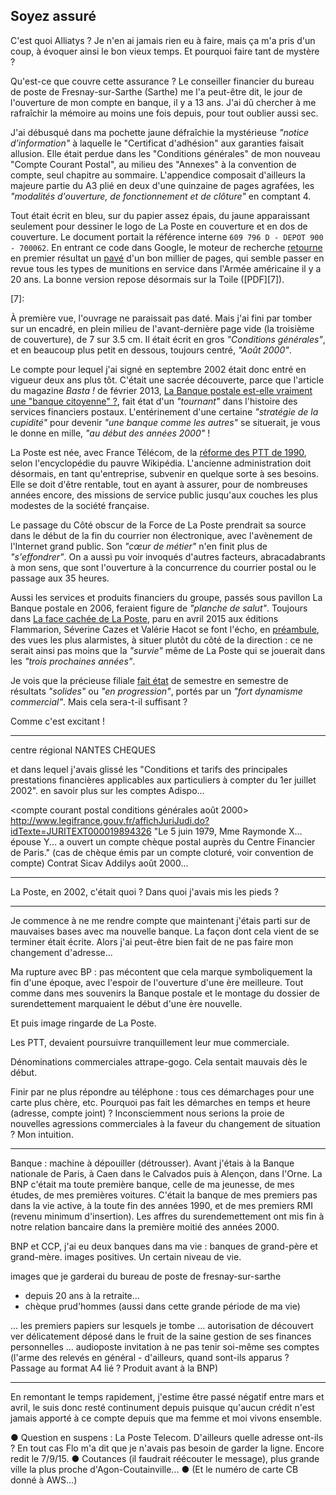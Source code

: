 ## Soyez assuré

C'est quoi Alliatys ? Je n'en ai jamais rien eu à faire, mais ça m'a pris d'un coup, à évoquer ainsi le bon vieux temps. Et pourquoi faire tant de mystère ?

Qu'est-ce que couvre cette assurance ? Le conseiller financier du bureau de poste de Fresnay-sur-Sarthe (Sarthe) me l'a peut-être dit, le jour de l'ouverture de mon compte en banque, il y a 13 ans. J'ai dû chercher à me rafraîchir la mémoire au moins une fois depuis, pour tout oublier aussi sec.

J'ai débusqué dans ma pochette jaune défraîchie la mystérieuse *"notice d'information"* à laquelle le "Certificat d'adhésion" aux garanties faisait allusion. Elle était perdue dans les "Conditions générales" de mon nouveau "Compte Courant Postal", au milieu des "Annexes" à la convention de compte, seul chapitre au sommaire. L'appendice composait d'ailleurs la majeure partie du A3 plié en deux d'une quinzaine de pages agrafées, les *"modalités d'ouverture, de fonctionnement et de clôture"* en comptant 4.

Tout était écrit en bleu, sur du papier assez épais, du jaune apparaissant seulement pour dessiner le logo de La Poste en couverture et en dos de couverture. Le document portait la référence interne `609 796 D - DEPOT 900 - 700062`. En entrant ce code dans Google, le moteur de recherche [retourne][1] en premier résultat un [pavé][2] d'un bon millier de pages, qui semble passer en revue tous les types de munitions en service dans l'Armée américaine il y a 20 ans. La bonne version repose désormais sur la Toile ([PDF][7]).

[1]: https://www.google.fr/search?q=609+796+D+-+DEPOT+900+-+700062
[2]: http://docslide.us/documents/tm-43-0001-28-army-ammunition.html
[7]: 

À première vue, l'ouvrage ne paraissait pas daté. Mais j'ai fini par tomber sur un encadré, en plein milieu de l'avant-dernière page vide (la troisième de couverture), de 7 sur 3.5 cm. Il était écrit en gros *"Conditions générales"*, et en beaucoup plus petit en dessous, toujours centré, *"Août 2000"*.

Le compte pour lequel j'ai signé en septembre 2002 était donc entré en vigueur deux ans plus tôt. C'était une sacrée découverte, parce que l'article du magazine *Basta !* de février 2013, [La Banque postale est-elle vraiment une "banque citoyenne" ?][3], fait état d'un *"tournant"* dans l'histoire des services financiers postaux. L'entérinement d'une certaine *"stratégie de la cupidité"* pour devenir *"une banque comme les autres"*  se situerait, je vous le donne en mille, *"au début des années 2000"* !

[3]: http://www.bastamag.net/La-Banque-postale-est-elle

La Poste est née, avec France Télécom, de la [réforme des PTT de 1990][4], selon l'encyclopédie du pauvre Wikipédia. L'ancienne administration doit désormais, en tant qu'entreprise, subvenir en quelque sorte à ses besoins. Elle se doit d'être rentable, tout en ayant à assurer, pour de nombreuses années encore, des missions de service public jusqu'aux couches les plus modestes de la société française.

Le passage du Côté obscur de la Force de La Poste prendrait sa source dans le début de la fin du courrier non électronique, avec l'avènement de l'Internet grand public. Son *"cœur de métier"* n'en finit plus de *"s'effondrer"*. On a aussi pu voir invoqués d'autres facteurs, abracadabrants à mon sens, que sont l'ouverture à la concurrence du courrier postal ou le passage aux 35 heures.

Aussi les services et produits financiers du groupe, passés sous pavillon La Banque postale en 2006, feraient figure de *"planche de salut"*. Toujours dans [La face cachée de La Poste][4], paru en avril 2015 aux éditions Flammarion, Séverine Cazes et Valérie Hacot se font l'écho, en [préambule][5], des vues les plus alarmistes, à situer plutôt du côté de la direction : ce ne serait ainsi pas moins que la *"survie"* même de La Poste qui se jouerait dans les *"trois prochaines années"*.

[4]: http://www.amazon.fr/gp/product/2081314509/ref=as_li_tl?ie=UTF8&camp=1642&creative=19458&creativeASIN=2081314509&linkCode=as2&tag=fbenoiton-21
[5]: https://books.google.fr/books?id=yNK4BwAAQBAJ&lpg=PT6&dq=la%20face%20cach%C3%A9e%20de%20la%20poste%20prologue&hl=fr&pg=PT6#v=onepage&q=la%20face%20cach%C3%A9e%20de%20la%20poste%20prologue&f=false

Je vois que la précieuse filiale [fait état][6] de semestre en semestre de résultats *"solides"* ou *"en progression"*, portés par un *"fort dynamisme commercial"*. Mais cela sera-t-il suffisant ?

[6]: https://www.labanquepostale.fr/legroupe/investisseurs/resultats-financiers.html

Comme c'est excitant !

***

centre régional NANTES CHEQUES

et dans lequel j'avais glissé les "Conditions et tarifs des principales prestations financières applicables aux particuliers à compter du 1er juillet 2002". en savoir plus sur les comptes Adispo...

<compte courant postal conditions générales août 2000>
http://www.legifrance.gouv.fr/affichJuriJudi.do?idTexte=JURITEXT000019894326
"Le 5 juin 1979, Mme Raymonde X... épouse Y... a ouvert un compte chèque postal auprès du Centre Financier de Paris."
(cas de chèque émis par un compte cloturé, voir convention de compte) 
Contrat Sicav Addilys août 2000...

***

La Poste, en 2002, c'était quoi ? Dans quoi j'avais mis les pieds ?

***

Je commence à ne me rendre compte que maintenant j'étais parti sur de mauvaises bases avec ma nouvelle banque. La façon dont cela vient de se terminer était écrite. Alors j'ai peut-être bien fait de ne pas faire mon changement d'adresse...

Ma rupture avec BP : pas mécontent que cela marque symboliquement la fin d'une époque, avec l'espoir de l'ouverture d'une ère meilleure. Tout comme dans mes souvenirs la Banque postale et le montage du dossier de surendettement marquaient le début d'une ère nouvelle.

Et puis image ringarde de La Poste.

Les PTT, devaient poursuivre tranquillement leur mue commerciale. 

Dénominations commerciales attrape-gogo. Cela sentait mauvais dès le début.

Finir par ne plus répondre au téléphone : tous ces démarchages pour une carte plus chère, etc. Pourquoi pas fait les démarches en temps et heure (adresse, compte joint) ? Inconsciemment nous serions la proie de nouvelles agressions commerciales à la faveur du changement de situation ? Mon intuition.

***

Banque : machine à dépouiller (détrousser). Avant j'étais à la Banque nationale de Paris, à Caen dans le Calvados puis à Alençon, dans l'Orne. La BNP c'était ma toute première banque, celle de ma jeunesse, de mes études, de mes premières voitures. C'était la banque de mes premiers pas dans la vie active, à la toute fin des années 1990, et de mes premiers RMI (revenu minimum d'insertion). Les affres du surendemettement ont mis fin à notre relation bancaire dans la première moitié des années 2000.

BNP et CCP, j'ai eu deux banques dans ma vie : banques de grand-père et grand-mère. images positives. Un certain niveau de vie.

images que je garderai du bureau de poste de fresnay-sur-sarthe
- depuis 20 ans à la retraite...
- chèque prud'hommes (aussi dans cette grande période de ma vie)

... les premiers papiers sur lesquels je tombe ... autorisation de découvert ver délicatement déposé dans le fruit de la saine gestion de ses finances personnelles ... audioposte invitation à ne pas tenir soi-même ses comptes (l'arme des relevés en général - d'ailleurs, quand sont-ils apparus ? Passage au format A4 lié ? Produit avant à la BNP)

***

En remontant le temps rapidement, j'estime être passé négatif entre mars et avril, le suis donc resté continument depuis puisque qu'aucun crédit n'est jamais apporté à ce compte depuis que ma femme et moi vivons ensemble. 

● Question en suspens : La Poste Telecom. D'ailleurs quelle adresse ont-ils ? En tout cas Flo m'a dit que je n'avais pas besoin de garder la ligne. Encore redit le 7/9/15. ● Coutances (il faudrait réécouter le message), plus grande ville la plus proche d'Agon-Coutainville... ● (Et le numéro de carte CB donné à AWS...)
